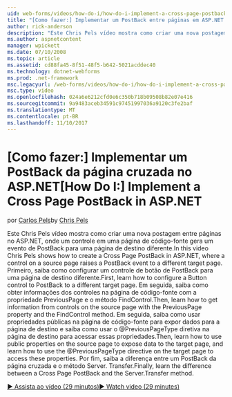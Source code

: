 ```yaml
---
uid: web-forms/videos/how-do-i/how-do-i-implement-a-cross-page-postback-in-aspnet
title: "[Como fazer:] Implementar um PostBack entre páginas em ASP.NET | Microsoft Docs"
author: rick-anderson
description: "Este Chris Pels vídeo mostra como criar uma nova postagem entre páginas no ASP.NET, onde um controle em uma página de código-fonte gera um evento de PostBack um destino diferente..."
ms.author: aspnetcontent
manager: wpickett
ms.date: 07/10/2008
ms.topic: article
ms.assetid: cd88fa45-8f51-48f5-b642-5021acddec40
ms.technology: dotnet-webforms
ms.prod: .net-framework
msc.legacyurl: /web-forms/videos/how-do-i/how-do-i-implement-a-cross-page-postback-in-aspnet
msc.type: video
ms.openlocfilehash: 024a6e6212cfd0e6c350b718b09508b82e07e416
ms.sourcegitcommit: 9a9483aceb34591c97451997036a9120c3fe2baf
ms.translationtype: MT
ms.contentlocale: pt-BR
ms.lasthandoff: 11/10/2017
---
```

<a name="how-do-i-implement-a-cross-page-postback-in-aspnet"></a><span data-ttu-id="1a902-103">[Como fazer:] Implementar um PostBack da página cruzada no ASP.NET</span><span class="sxs-lookup"><span data-stu-id="1a902-103">[How Do I:] Implement a Cross Page PostBack in ASP.NET</span></span>
====================
<span data-ttu-id="1a902-104">por [Carlos Pels](https://twitter.com/chrispels)</span><span class="sxs-lookup"><span data-stu-id="1a902-104">by [Chris Pels](https://twitter.com/chrispels)</span></span>

<span data-ttu-id="1a902-105">Este Chris Pels vídeo mostra como criar uma nova postagem entre páginas no ASP.NET, onde um controle em uma página de código-fonte gera um evento de PostBack para uma página de destino diferente.</span><span class="sxs-lookup"><span data-stu-id="1a902-105">In this video Chris Pels shows how to create a Cross Page PostBack in ASP.NET, where a control on a source page raises a PostBack event to a different target page.</span></span> <span data-ttu-id="1a902-106">Primeiro, saiba como configurar um controle de botão de PostBack para uma página de destino diferente.</span><span class="sxs-lookup"><span data-stu-id="1a902-106">First, learn how to configure a Button control to PostBack to a different target page.</span></span> <span data-ttu-id="1a902-107">Em seguida, saiba como obter informações dos controles na página de código-fonte com a propriedade PreviousPage e o método FindControl.</span><span class="sxs-lookup"><span data-stu-id="1a902-107">Then, learn how to get information from controls on the source page with the PreviousPage property and the FindControl method.</span></span> <span data-ttu-id="1a902-108">Em seguida, saiba como usar propriedades públicas na página de código-fonte para expor dados para a página de destino e saiba como usar o @PreviousPageType diretiva na página de destino para acessar essas propriedades.</span><span class="sxs-lookup"><span data-stu-id="1a902-108">Then, learn how to use public properties on the source page to expose data to the target page, and learn how to use the @PreviousPageType directive on the target page to access these properties.</span></span> <span data-ttu-id="1a902-109">Por fim, saiba a diferença entre um PostBack da página cruzada e o método Server. Transfer.</span><span class="sxs-lookup"><span data-stu-id="1a902-109">Finally, learn the difference between a Cross Page PostBack and the Server.Transfer method.</span></span>

[<span data-ttu-id="1a902-110">&#9654; Assista ao vídeo (29 minutos)</span><span class="sxs-lookup"><span data-stu-id="1a902-110">&#9654; Watch video (29 minutes)</span></span>](https://channel9.msdn.com/Blogs/ASP-NET-Site-Videos/how-do-i-implement-a-cross-page-postback-in-aspnet)
